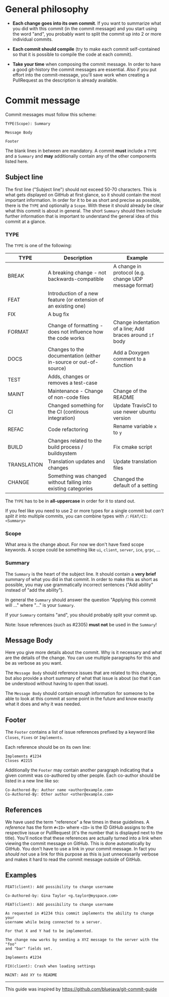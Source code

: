 # General philosophy

- **Each change goes into its own commit**. If you want to summarize what you did with this commit (in the commit message)
and you start using the word "and", you probably want to split the commit up into 2 or more individual commits.

- **Each commit should compile** (try to make each commit self-contained so that it is possible to compile the code at
each commit).

- **Take your time** when composing the commit message. In order to have a good git-history the commit messages are essential.
Also if you put effort into the commit-message, you'll save work when creating a PullRequest as the description is already available.


# Commit message

Commit messages must follow this scheme:

```
TYPE(Scope): Summary

Message Body

Footer
```

The blank lines in between are mandatory. A commit **must** include a `TYPE` and a `Summary` and **may**
additionally contain any of the other components listed here.


## Subject line

The first line ("Subject line") should not exceed 50-70 characters. This is what gets displayed on GitHub at first glance, so it
should contain the most important information. In order for it to be as short and precise as possible, there is the `TYPE` and
optionally a `Scope`. With these it should already be clear what this commit is about in general. The short `Summary` should
then include further information that is important to understand the general idea of this commit at a glance.


### TYPE

The `TYPE` is one of the following:

| **TYPE** | **Description** | **Example** |
| -------- | --------------- | ----------- |
| BREAK    | A breaking change - not backwards-compatible | A change in protocol (e.g. change UDP message format) |
| FEAT     | Introduction of a new feature (or extension of an existing one) | |
| FIX      | A bug fix | |
| FORMAT   | Change of formatting - does not influence how the code works | Change indentation of a line; Add braces around `if` body |
| DOCS     | Changes to the documentation (either in-source or out-of-source) | Add a Doxygen comment to a function |
| TEST     | Adds, changes or removes a test-case | |
| MAINT    | Maintenance - Change of non-code files | Change of the README |
| CI       | Changed something for the CI (continous integration) | Update TravisCI to use newer ubuntu version |
| REFAC    | Code refactoring | Rename variable `x` to `y` |
| BUILD    | Changes related to the build process / buildsystem | Fix cmake script |
| TRANSLATION | Translation updates and changes | Update translation files |
| CHANGE   | Something was changed without falling into existing categories | Changed the default of a setting |

The `TYPE` has to be in **all-uppercase** in order for it to stand out.

If you feel like you need to use 2 or more types for a single commit but *can't split it* into multiple commits, you can
combine types with `/`: `FEAT/CI: <Summary>`


### Scope

What area is the change about. For now we don't have fixed scope keywords. A scope could be something like `ui`, `client`,
`server`, `ice`, `grpc`, ...


### Summary

The `Summary` is the heart of the subject line. It should contain a **very brief** summary of what you did in that commit.
In order to make this as short as possible, you may use grammatically incorrect sentences
("Add ability" instead of "add the ability").

In general the `Summary` should answer the question "Applying this commit will ..." where "..." is your `Summary`.

If your `Summary` contains "and", you should probably split your commit up.

Note: Issue references (such as #2305) **must not** be used in the `Summary`!


## Message Body

Here you give more details about the commit. Why is it necessary and what are the details of the change. You can use
multiple paragraphs for this and be as verbose as you want.

The `Message Body` should reference issues that are related to this change, but also provide a short summary of what that
issue is about (so that it can be understood without having to open that issue).

The `Message Body` should contain enough information for someone to be able to look at this commit at some point in the
future and know exactly what it does and why it was needed.


## Footer

The `Footer` contains a list of issue references prefixed by a keyword like `Closes`, `Fixes` or `Implements`.

Each reference should be on its own line:

```
Implements #1234
Closes #2215
```

Additionally the `Footer` may contain another paragraph indicating that a given commit was co-authored by other people.
Each co-author should be listed in a new line like so:

```
Co-Authored-By: Author name <author@example.com>
Co-Authored-By: Other author <other@example.com>
```


## References

We have used the term "reference" a few times in these guidelines. A *reference* has the form `#<ID>` where `<ID>` is the
ID GitHub assigns to the respective issue or PullRequest (it's the number that is displayed next to the title). You'll
notice that these references are actually turned into a link when viewing the commit message on GitHub. This is done
automatically by GitHub. You don't have to use a link in your commit message. In fact you *should not* use a link for
this purpose as this is just unnecessarily verbose and makes it hard to read the commit message outside of GitHub.


## Examples

```
FEAT(client): Add possibility to change username

Co-Authored-by: Gina Taylor <g.taylor@myspace.com>
```
```
FEAT(client): Add possibility to change username

As requested in #1234 this commit implements the ability to change your
username while being connected to a server.

For that X and Y had to be implemented.

The change now works by sending a XYZ message to the server with the "foo"
and "bar" fields set.

Implements #1234
```
```
FIX(client): Crash when loading settings
```
```
MAINT: Add XY to README
```

-----

This guide was inspired by https://github.com/bluejava/git-commit-guide

